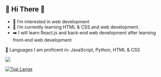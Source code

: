 ## 👋 Hi There 👋 
- 👀 I’m interested in web development
- 🌱 I’m currently learning HTML & CSS and web development.
- ➡️ I will learn React.js and back-end web development after learning front-end web development

👑 Languages I am proficent in: JavaScript, Python, HTML & CSS

<img src="https://github-readme-stats.vercel.app/api?username=MarcAlKareh&&show_icons=true&theme=dark&title_color=ffffff&icon_color=bb2acf&text_color=daf7dc&bg_color=151515" />

[![Top Langs](https://github-readme-stats.vercel.app/api/top-langs/?username=MarcAlKareh&layout=compact)](https://github.com/anuraghazra/github-readme-stats)
